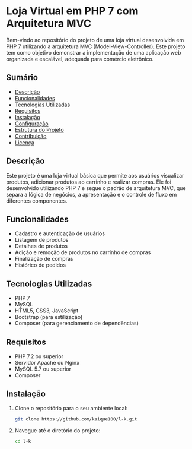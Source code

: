 # Loja Virtual em PHP 7 com Arquitetura MVC

Bem-vindo ao repositório do projeto de uma loja virtual desenvolvida em PHP 7 utilizando a arquitetura MVC (Model-View-Controller). Este projeto tem como objetivo demonstrar a implementação de uma aplicação web organizada e escalável, adequada para comércio eletrônico.

## Sumário

- [Descrição](#descrição)
- [Funcionalidades](#funcionalidades)
- [Tecnologias Utilizadas](#tecnologias-utilizadas)
- [Requisitos](#requisitos)
- [Instalação](#instalação)
- [Configuração](#configuração)
- [Estrutura do Projeto](#estrutura-do-projeto)
- [Contribuição](#contribuição)
- [Licença](#licença)

## Descrição

Este projeto é uma loja virtual básica que permite aos usuários visualizar produtos, adicionar produtos ao carrinho e realizar compras. Ele foi desenvolvido utilizando PHP 7 e segue o padrão de arquitetura MVC, que separa a lógica de negócios, a apresentação e o controle de fluxo em diferentes componentes.

## Funcionalidades

- Cadastro e autenticação de usuários
- Listagem de produtos
- Detalhes de produtos
- Adição e remoção de produtos no carrinho de compras
- Finalização de compras
- Histórico de pedidos

## Tecnologias Utilizadas

- PHP 7
- MySQL
- HTML5, CSS3, JavaScript
- Bootstrap (para estilização)
- Composer (para gerenciamento de dependências)

## Requisitos

- PHP 7.2 ou superior
- Servidor Apache ou Nginx
- MySQL 5.7 ou superior
- Composer

## Instalação

1. Clone o repositório para o seu ambiente local:
    ```sh
    git clone https://github.com/kaique100/l-k.git
    ```

2. Navegue até o diretório do projeto:
    ```sh
    cd l-k
    ```

